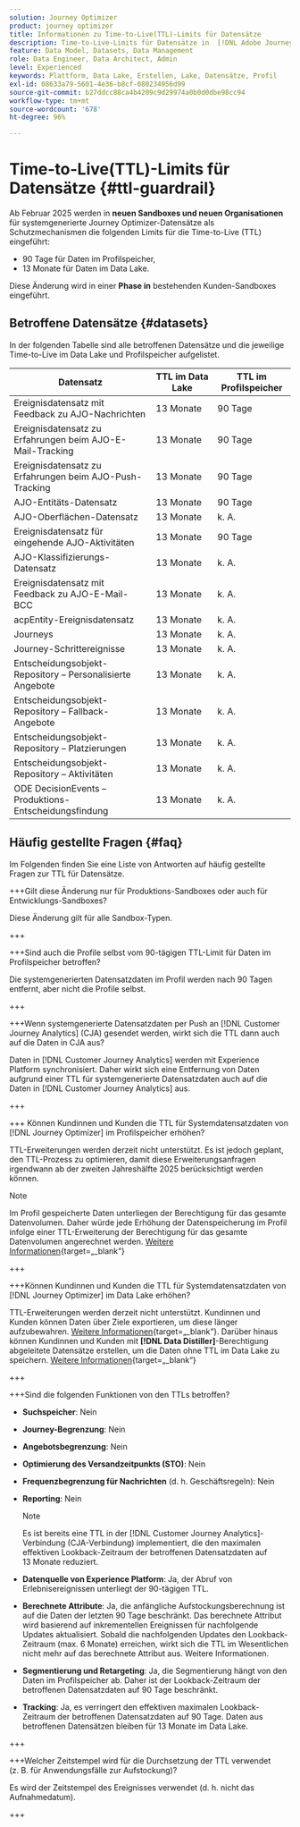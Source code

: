 ```yaml
---
solution: Journey Optimizer
product: journey optimizer
title: Informationen zu Time-to-Live(TTL)-Limits für Datensätze
description: Time-to-Live-Limits für Datensätze in  [!DNL Adobe Journey Optimizer]
feature: Data Model, Datasets, Data Management
role: Data Engineer, Data Architect, Admin
level: Experienced
keywords: Plattform, Data Lake, Erstellen, Lake, Datensätze, Profil
exl-id: 08633a79-5601-4e36-b8cf-080234956d99
source-git-commit: b27ddcc88ca4b4209c9d29974a0b0d0dbe98cc94
workflow-type: tm+mt
source-wordcount: '678'
ht-degree: 96%

---
```


# Time-to-Live(TTL)-Limits für Datensätze {#ttl-guardrail}

Ab Februar 2025 werden in **neuen Sandboxes und neuen Organisationen** für systemgenerierte Journey Optimizer-Datensätze als Schutzmechanismen die folgenden Limits für die Time-to-Live (TTL) eingeführt:

* 90 Tage für Daten im Profilspeicher,
* 13 Monate für Daten im Data Lake.

Diese Änderung wird in einer **Phase in** bestehenden Kunden-Sandboxes eingeführt.

## Betroffene Datensätze {#datasets}

In der folgenden Tabelle sind alle betroffenen Datensätze und die jeweilige Time-to-Live im Data Lake und Profilspeicher aufgelistet.

| Datensatz | TTL im Data Lake | TTL im Profilspeicher |
|------|-----|-----|
| Ereignisdatensatz mit Feedback zu AJO-Nachrichten | 13 Monate | 90 Tage |
| Ereignisdatensatz zu Erfahrungen beim AJO-E-Mail-Tracking | 13 Monate | 90 Tage |
| Ereignisdatensatz zu Erfahrungen beim AJO-Push-Tracking | 13 Monate | 90 Tage |
| AJO-Entitäts-Datensatz | 13 Monate | 90 Tage |
| AJO-Oberflächen-Datensatz | 13 Monate | k. A. |
| Ereignisdatensatz für eingehende AJO-Aktivitäten | 13 Monate | 90 Tage |
| AJO-Klassifizierungs-Datensatz | 13 Monate | k. A. |
| Ereignisdatensatz mit Feedback zu AJO-E-Mail-BCC | 13 Monate | k. A. |
| acpEntity-Ereignisdatensatz | 13 Monate | k. A. |
| Journeys | 13 Monate | k. A. |
| Journey-Schrittereignisse | 13 Monate | k. A. |
| Entscheidungsobjekt-Repository – Personalisierte Angebote | 13 Monate | k. A. |
| Entscheidungsobjekt-Repository – Fallback-Angebote | 13 Monate | k. A. |
| Entscheidungsobjekt-Repository – Platzierungen | 13 Monate | k. A. |
| Entscheidungsobjekt-Repository – Aktivitäten | 13 Monate | k. A. |
| ODE DecisionEvents – Produktions-Entscheidungsfindung | 13 Monate | k. A. |

## Häufig gestellte Fragen {#faq}

Im Folgenden finden Sie eine Liste von Antworten auf häufig gestellte Fragen zur TTL für Datensätze.

+++Gilt diese Änderung nur für Produktions-Sandboxes oder auch für Entwicklungs-Sandboxes?

Diese Änderung gilt für alle Sandbox-Typen.

+++

+++Sind auch die Profile selbst vom 90-tägigen TTL-Limit für Daten im Profilspeicher betroffen?

Die systemgenerierten Datensatzdaten im Profil werden nach 90 Tagen entfernt, aber nicht die Profile selbst.

+++

+++Wenn systemgenerierte Datensatzdaten per Push an [!DNL Customer Journey Analytics] (CJA) gesendet werden, wirkt sich die TTL dann auch auf die Daten in CJA aus?

Daten in [!DNL Customer Journey Analytics] werden mit Experience Platform synchronisiert. Daher wirkt sich eine Entfernung von Daten aufgrund einer TTL für systemgenerierte Datensatzdaten auch auf die Daten in [!DNL Customer Journey Analytics] aus.

+++

+++ Können Kundinnen und Kunden die TTL für Systemdatensatzdaten von [!DNL Journey Optimizer] im Profilspeicher erhöhen?

TTL-Erweiterungen werden derzeit nicht unterstützt. Es ist jedoch geplant, den TTL-Prozess zu optimieren, damit diese Erweiterungsanfragen irgendwann ab der zweiten Jahreshälfte 2025 berücksichtigt werden können.

>[!NOTE]
>
>Im Profil gespeicherte Daten unterliegen der Berechtigung für das gesamte Datenvolumen. Daher würde jede Erhöhung der Datenspeicherung im Profil infolge einer TTL-Erweiterung der Berechtigung für das gesamte Datenvolumen angerechnet werden. [Weitere Informationen](https://experienceleague.adobe.com/de/docs/experience-platform/landing/license/total-data-volume){target=„_blank“}

+++

+++Können Kundinnen und Kunden die TTL für Systemdatensatzdaten von [!DNL Journey Optimizer] im Data Lake erhöhen?

TTL-Erweiterungen werden derzeit nicht unterstützt. Kundinnen und Kunden können Daten über Ziele exportieren, um diese länger aufzubewahren. [Weitere Informationen](https://experienceleague.adobe.com/de/docs/experience-platform/destinations/ui/activate/export-datasets){target=„_blank“}. Darüber hinaus können Kundinnen und Kunden mit **[!DNL Data Distiller]**-Berechtigung abgeleitete Datensätze erstellen, um die Daten ohne TTL im Data Lake zu speichern. [Weitere Informationen](https://experienceleague.adobe.com/de/docs/experience-platform/query/data-distiller/derived-datasets/overview){target=„_blank“}

+++

+++Sind die folgenden Funktionen von den TTLs betroffen?

* **Suchspeicher**: Nein
* **Journey-Begrenzung**: Nein
* **Angebotsbegrenzung**: Nein
* **Optimierung des Versandzeitpunkts (STO)**: Nein
* **Frequenzbegrenzung für Nachrichten** (d. h. Geschäftsregeln): Nein
* **Reporting**: Nein

  >[!NOTE]
  >
  >Es ist bereits eine TTL in der [!DNL Customer Journey Analytics]-Verbindung (CJA-Verbindung) implementiert, die den maximalen effektiven Lookback-Zeitraum der betroffenen Datensatzdaten auf 13 Monate reduziert.

* **Datenquelle von Experience Platform**: Ja, der Abruf von Erlebnisereignissen unterliegt der 90-tägigen TTL.
* **Berechnete Attribute**: Ja, die anfängliche Aufstockungsberechnung ist auf die Daten der letzten 90 Tage beschränkt. Das berechnete Attribut wird basierend auf inkrementellen Ereignissen für nachfolgende Updates aktualisiert. Sobald die nachfolgenden Updates den Lookback-Zeitraum (max. 6 Monate) erreichen, wirkt sich die TTL im Wesentlichen nicht mehr auf das berechnete Attribut aus. Weitere Informationen.
* **Segmentierung und Retargeting**: Ja, die Segmentierung hängt von den Daten im Profilspeicher ab. Daher ist der Lookback-Zeitraum der betroffenen Datensatzdaten auf 90 Tage beschränkt.
* **Tracking**: Ja, es verringert den effektiven maximalen Lookback-Zeitraum der betroffenen Datensatzdaten auf 90 Tage. Daten aus betroffenen Datensätzen bleiben für 13 Monate im Data Lake.

+++

+++Welcher Zeitstempel wird für die Durchsetzung der TTL verwendet (z. B. für Anwendungsfälle zur Aufstockung)?

Es wird der Zeitstempel des Ereignisses verwendet (d. h. nicht das Aufnahmedatum).

+++
